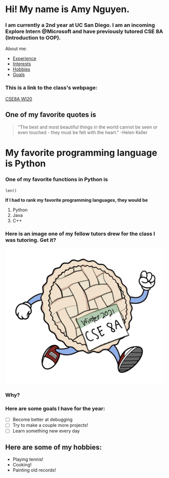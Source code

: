 # Hi! My name is **Amy Nguyen**.
### I am currently a 2nd year at UC San Diego. I am an incoming Explore Intern @Microsoft and have previously tutored CSE 8A (Introduction to OOP).

About me:
* [Experience](#Experience)
* [Interests]()
* [Hobbies](#here-are-some-of-my-hobbies)
* [Goals](#here-are-some-goals-i-have-for-the-year)

### This is a link to the class's webpage:

[CSE8A WI20](https://ucsd-cse8a-w21.github.io/)

## One of my favorite quotes is
> "The best and most beautiful things in the world cannot be seen or even touched - they must be felt with the heart." -Helen Keller

# My favorite programming language is **Python**

### One of my favorite functions in Python is

`len()`

**If I had to rank my favorite programming languages, they would be**

1. Python
2. Java
3. C++

### Here is an image one of my fellow tutors drew for the class I was tutoring. Get it? 

![Image of Python](pie.png)

### **Why?**

### Here are some goals I have for the year:

- [ ] Become better at debugging
- [ ] Try to make a couple more projects!
- [ ] Learn something new every day

## Here are some of my hobbies: 

* Playing tennis!
* Cooking!
* Painting old records!






